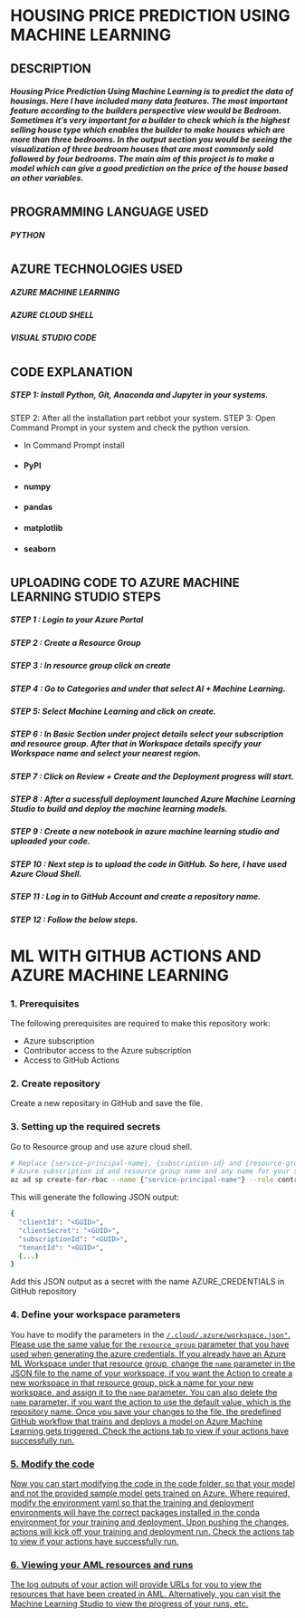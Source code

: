 # HOUSING PRICE PREDICTION USING MACHINE LEARNING
## DESCRIPTION 
##### Housing Price Prediction Using Machine Learning is to predict the data of housings. Here I have included many data features. The most important feature according to the builders perspective view would be Bedroom. Sometimes it’s very important for a builder to check which is the highest selling house type which enables the builder to make houses which are more than three bedrooms. In the output section you would be seeing the visualization of three bedroom houses that are most commonly sold followed by four bedrooms. The main aim of this project is to make a model which can give a good prediction on the price of the house based on other variables. 
#
## PROGRAMMING LANGUAGE USED
##### PYTHON
#
## AZURE TECHNOLOGIES USED 

##### AZURE MACHINE LEARNING 
##### AZURE CLOUD SHELL
##### VISUAL STUDIO CODE

#

## CODE EXPLANATION
##### STEP 1: Install Python, Git, Anaconda and Jupyter in your systems.
STEP 2: After all the installation part rebbot your system.
STEP 3: Open Command Prompt in your system and check the python version.
- In Command Prompt install 
- #### PyPI
- #### numpy
- #### pandas
- #### matplotlib 
- #### seaborn 

#
## UPLOADING CODE TO AZURE MACHINE LEARNING STUDIO STEPS
##### STEP 1 : Login to your Azure Portal 
##### STEP 2 : Create a Resource Group
##### STEP 3 : In resource group click on create 
##### STEP 4 : Go to Categories and under that select AI + Machine Learning.
##### STEP 5: Select Machine Learning and click on create.  
##### STEP 6 : In Basic Section under project details select your subscription and resource group. After that in Workspace details specify your Workspace name and select your nearest region.  
##### STEP 7 : Click on Review + Create and the Deployment progress will start.
##### STEP 8 : After a sucessfull deployment launched Azure Machine Learning Studio to build and deploy the machine learning models.
##### STEP 9 : Create a new notebook in azure machine learning studio and uploaded your code.
##### STEP 10 : Next step is to upload the code in GitHub. So here, I have used Azure Cloud Shell. 
##### STEP 11 : Log in to GitHub Account and create a repository name.
##### STEP 12 : Follow the below steps.

#

# ML WITH GITHUB ACTIONS AND AZURE MACHINE LEARNING

### 1. Prerequisites

The following prerequisites are required to make this repository work:
- Azure subscription
- Contributor access to the Azure subscription
- Access to GitHub Actions

### 2. Create repository
Create a new repositary in GitHub and save the file.

### 3. Setting up the required secrets
Go to Resource group and use azure cloud shell.

```sh
# Replace {service-principal-name}, {subscription-id} and {resource-group} with your 
# Azure subscription id and resource group name and any name for your service principle
az ad sp create-for-rbac --name {"service-principal-name"} --role contributor --scopes /subscriptions/{subscription-id}/resourceGroups/{resource-group} --sdk-auth
```

This will generate the following JSON output:

```sh
{
  "clientId": "<GUID>",
  "clientSecret": "<GUID>",
  "subscriptionId": "<GUID>",
  "tenantId": "<GUID>",
  (...)
}
```

Add this JSON output as a secret with the name AZURE_CREDENTIALS in GitHub repository

### 4. Define your workspace parameters

You have to modify the parameters in the <a href="/.cloud/.azure/workspace.json">`/.cloud/.azure/workspace.json"`.
Please use the same value for the `resource_group` parameter that you have used when generating the azure credentials. If you already have an Azure ML Workspace under that resource group, change the `name` parameter in the JSON file to the name of your workspace, if you want the Action to create a new workspace in that resource group, pick a name for your new workspace, and assign it to the `name` parameter. You can also delete the `name` parameter, if you want the action to use the default value, which is the repository name. Once you save your changes to the file, the predefined GitHub workflow that trains and deploys a model on Azure Machine Learning gets triggered. Check the actions tab to view if your actions have successfully run.

### 5. Modify the code

Now you can start modifying the code in the code folder, so that your model and not the provided sample model gets trained on Azure. Where required, modify the environment yaml so that the training and deployment environments will have the correct packages installed in the conda environment for your training and deployment. Upon pushing the changes, actions will kick off your training and deployment run. Check the actions tab to view if your actions have successfully run.

### 6. Viewing your AML resources and runs
The log outputs of your action will provide URLs for you to view the resources that have been created in AML. Alternatively, you can visit the Machine Learning Studio to view the progress of your runs, etc.
